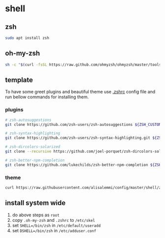 # shell

## zsh

```sh
sudo apt install zsh
```

## oh-my-zsh

```sh
sh -c "$(curl -fsSL https://raw.github.com/ohmyzsh/ohmyzsh/master/tools/install.sh)"
```

## template

To have some greet plugins and beautiful theme use
[.zshrc](/shell/zsh/.zshrc)
config file and run bellow commands for installing them.

### plugins

```sh
# zsh-autosuggestions
git clone https://github.com/zsh-users/zsh-autosuggestions ${ZSH_CUSTOM:-~/.oh-my-zsh/custom}/plugins/zsh-autosuggestions

# zsh-syntax-highlighting
git clone https://github.com/zsh-users/zsh-syntax-highlighting.git ${ZSH_CUSTOM:-~/.oh-my-zsh/custom}/plugins/zsh-syntax-highlighting

# zsh-dircolors-solarized
git clone --recursive https://github.com/joel-porquet/zsh-dircolors-solarized ${ZSH_CUSTOM:-~/.oh-my-zsh/custom}/plugins/zsh-dircolors-solarized

# zsh-better-npm-completion
git clone https://github.com/lukechilds/zsh-better-npm-completion ${ZSH_CUSTOM:-~/.oh-my-zsh/custom}/plugins/zsh-better-npm-completion
```

### theme

```sh
curl https://raw.githubusercontent.com/alisalemmi/config/master/shell/zsh/alisalemmi.zsh-theme -o ${ZSH_CUSTOM:-~/.oh-my-zsh/custom}/themes/alisalemmi.zsh-theme
```

## install system wide

1. do above steps as `root`
2. copy `.oh-my-zsh` and `.zshrc` to `/etc/skel`
3. set `SHELL=/bin/zsh` in `/etc/default/useradd`
4. set `DSHELL=/bin/zsh` in `/etc/adduser.conf`
